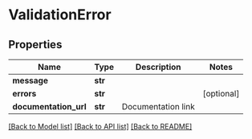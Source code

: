 # ValidationError

## Properties
Name | Type | Description | Notes
------------ | ------------- | ------------- | -------------
**message** | **str** |  | 
**errors** | **str** |  | [optional] 
**documentation_url** | **str** | Documentation link | 

[[Back to Model list]](../README.md#documentation-for-models) [[Back to API list]](../README.md#documentation-for-api-endpoints) [[Back to README]](../README.md)


